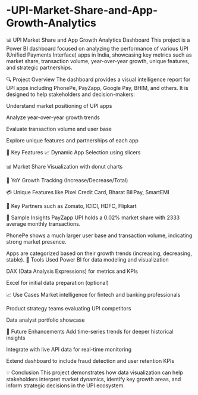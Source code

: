 # -UPI-Market-Share-and-App-Growth-Analytics
📊 UPI Market Share and App Growth Analytics Dashboard
This project is a Power BI dashboard focused on analyzing the performance of various UPI (Unified Payments Interface) apps in India, showcasing key metrics such as market share, transaction volume, year-over-year growth, unique features, and strategic partnerships.


🔍 Project Overview
The dashboard provides a visual intelligence report for UPI apps including PhonePe, PayZapp, Google Pay, BHIM, and others. It is designed to help stakeholders and decision-makers:

Understand market positioning of UPI apps

Analyze year-over-year growth trends

Evaluate transaction volume and user base

Explore unique features and partnerships of each app

🧩 Key Features
📈 Dynamic App Selection using slicers

📊 Market Share Visualization with donut charts

🔁 YoY Growth Tracking (Increase/Decrease/Total)

💳 Unique Features like Pixel Credit Card, Bharat BillPay, SmartEMI

🤝 Key Partners such as Zomato, ICICI, HDFC, Flipkart

📌 Sample Insights
PayZapp UPI holds a 0.02% market share with 2333 average monthly transactions.

PhonePe shows a much larger user base and transaction volume, indicating strong market presence.

Apps are categorized based on their growth trends (increasing, decreasing, stable).
🚀 Tools Used
Power BI for data modeling and visualization

DAX (Data Analysis Expressions) for metrics and KPIs

Excel for initial data preparation (optional)

📈 Use Cases
Market intelligence for fintech and banking professionals

Product strategy teams evaluating UPI competitors

Data analyst portfolio showcase

📝 Future Enhancements
Add time-series trends for deeper historical insights

Integrate with live API data for real-time monitoring

Extend dashboard to include fraud detection and user retention KPIs

💡 Conclusion
This project demonstrates how data visualization can help stakeholders interpret market dynamics, identify key growth areas, and inform strategic decisions in the UPI ecosystem.
